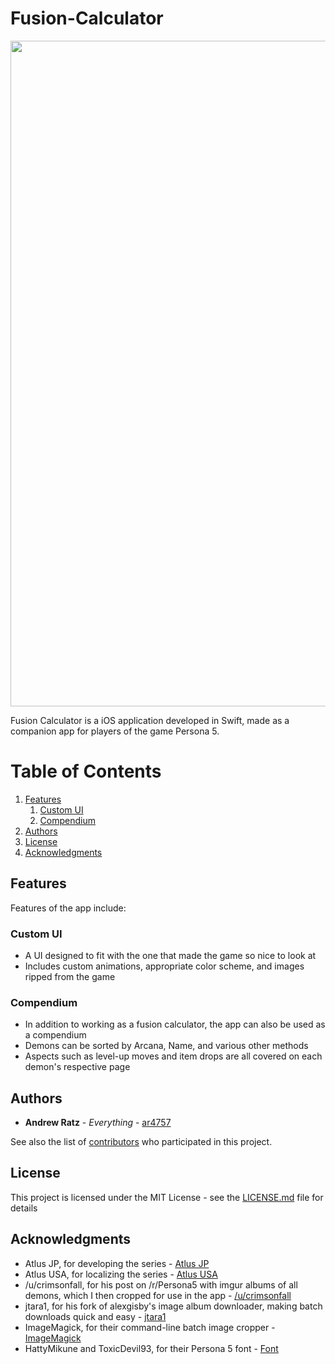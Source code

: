 # Fusion-Calculator

<img src="https://github.com/ar4757/Fusion-Calculator/blob/master/GitHub%20Images/demo.gif?raw=true" width="600" height="1065">

Fusion Calculator is a iOS application developed in Swift, made as a companion app for players of the game Persona 5.

# Table of Contents
1. [Features](#Features)
    1. [Custom UI](#Custom-UI)
    2. [Compendium](#Compendium)
2. [Authors](#Authors)
3. [License](#License)
4. [Acknowledgments](#Acknowledgments)

<a name="Features"></a>
## Features

Features of the app include:

<a name="Custom-UI"></a>
### Custom UI

* A UI designed to fit with the one that made the game so nice to look at
* Includes custom animations, appropriate color scheme, and images ripped from the game

<a name="Compendium"></a>
### Compendium

* In addition to working as a fusion calculator, the app can also be used as a compendium
* Demons can be sorted by Arcana, Name, and various other methods
* Aspects such as level-up moves and item drops are all covered on each demon's respective page

<a name="Authors"></a>
## Authors

* **Andrew Ratz** - *Everything* - [ar4757](https://github.com/ar4757)

See also the list of [contributors](https://github.com/ar4757/Fusion-Calculator/contributors) who participated in this project.

<a name="License"></a>
## License

This project is licensed under the MIT License - see the [LICENSE.md](LICENSE.md) file for details

<a name="Acknowledgments"></a>
## Acknowledgments

* Atlus JP, for developing the series - [Atlus JP](https://www.atlus.co.jp)
* Atlus USA, for localizing the series - [Atlus USA](https://atlus.com)
* /u/crimsonfall, for his post on /r/Persona5 with imgur albums of all demons, which I then cropped for use in the app - [/u/crimsonfall](https://www.reddit.com/r/Persona5/comments/5ydyjp/all_personas_in_persona_5_featuring_actually/)
* jtara1, for his fork of alexgisby's image album downloader, making batch downloads quick and easy - [jtara1](https://github.com/jtara1/imgur_downloader)
* ImageMagick, for their command-line batch image cropper - [ImageMagick](https://www.imagemagick.org/script/index.php)
* HattyMikune and ToxicDevil93, for their Persona 5 font - [Font](https://www.youtube.com/watch?v=6B90DMr-OBY)
